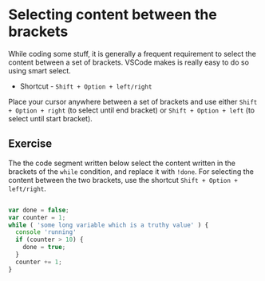 Selecting content between the brackets
=======================================

While coding some stuff, it is generally a frequent requirement to select the
content between a set of brackets. VSCode makes is really easy to do so using smart select.

* Shortcut - `Shift + Option + left/right`

Place your cursor anywhere between a set of brackets and use either `Shift + Option + right` (to select until end bracket) or `Shift + Option + left` (to select until start bracket).


Exercise
---------

The the code segment written below select the content written in the brackets
of the `while` condition, and replace it with `!done`. For selecting the
content between the two brackets, use the shortcut `Shift + Option + left/right`.

```js

var done = false;
var counter = 1;
while ( 'some long variable which is a truthy value' ) {
  console 'running'
  if (counter > 10) {
    done = true;
  }
  counter += 1;
}

```
